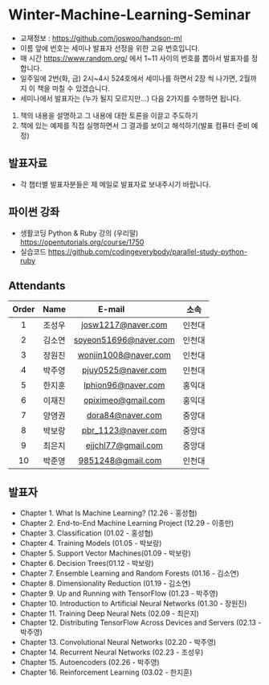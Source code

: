 # Winter-Machine-Learning-Seminar

- 교재정보 : https://github.com/joswoo/handson-ml
- 이름 앞에 번호는 세미나 발표자 선정을 위한 고유 번호입니다. 
- 매 시간 https://www.random.org/ 에서 1~11 사이의 번호를 뽑아서 발표자를 정합니다. 
- 일주일에 2번(화, 금) 2시~4시 524호에서 세미나를 하면서 2장 씩 나가면, 2월까지 이 책을 마칠 수 있겠습니다.
- 세미나에서 발표자는 (누가 될지 모르지만...) 다음 2가지를 수행하면 됩니다.
1) 책의 내용을 설명하고 그 내용에 대한 토론을 이끌고 주도하기
2) 책에 있는 예제를 직접 실행하면서 그 결과를 보이고 해석하기(발표 컴퓨터 준비 예정)


## 발표자료
- 각 챕터별 발표자분들은 제 메일로 발표자료 보내주시기 바랍니다.


## 파이썬 강좌
- 생활코딩 Python & Ruby 강의 (우리말)
<https://opentutorials.org/course/1750>
- 실습코드
<https://github.com/codingeverybody/parallel-study-python-ruby>


## Attendants
 Order | Name | E-mail            | 소속 |
 :---: | :--: | :-----------------:| :--: |
 1| 조성우 | josw1217@naver.com     | 인천대 | 
 2| 김소연 | soyeon51696@naver.com  | 인천대 |
 3| 장원진 | wonjin1008@naver.com   | 인천대 | 
 4| 박주영 | pjuy0525@naver.com     | 인천대 | 
 5| 한지훈 | lphion96@naver.com     | 홍익대 |           
 6| 이재진 | opiximeo@gmail.com     | 홍익대 |           
 7| 양영권 | dora84@naver.com       | 중앙대 |
 8| 박보랑 | pbr_1123@naver.com     | 중앙대 |
 9| 최은지 | ejjchl77@gmail.com     | 중앙대 | 
 10| 박준영 | 9851248@gmail.com     | 인천대 | 



## 발표자
- Chapter 1. What Is Machine Learning? (12.26 - 홍성협)
- Chapter 2. End-to-End Machine Learning Project (12.29 - 이종만)
- Chapter 3. Classification (01.02 - 홍성협)
- Chapter 4. Training Models (01.05 - 박보랑)
- Chapter 5. Support Vector Machines(01.09 - 박보랑)
- Chapter 6. Decision Trees(01.12 - 박보랑)
- Chapter 7. Ensemble Learning and Random Forests (01.16 - 김소연)
- Chapter 8. Dimensionality Reduction (01.19 - 김소연)
- Chapter 9. Up and Running with TensorFlow (01.23 - 박주영)
- Chapter 10. Introduction to Artificial Neural Networks (01.30 - 장원진)
- Chapter 11. Training Deep Neural Nets (02.09 - 최은지)
- Chapter 12. Distributing TensorFlow Across Devices and Servers (02.13 - 박주영)
- Chapter 13. Convolutional Neural Networks (02.20 - 박주영)
- Chapter 14. Recurrent Neural Networks (02.23 - 조성우)
- Chapter 15. Autoencoders (02.26 - 박주영)
- Chapter 16. Reinforcement Learning (03.02 - 한지훈)

